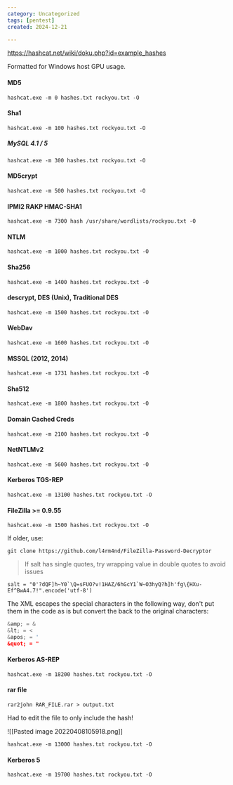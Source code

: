 ```yaml
---
category: Uncategorized
tags: [pentest]
created: 2024-12-21

---
```

https://hashcat.net/wiki/doku.php?id=example_hashes

Formatted for Windows host GPU usage.
#### MD5
```command prompt - Windows
hashcat.exe -m 0 hashes.txt rockyou.txt -O
```

#### Sha1
```command prompt - Windows
hashcat.exe -m 100 hashes.txt rockyou.txt -O
```

##### MySQL 4.1 / 5
```command prompt - Windows
hashcat.exe -m 300 hashes.txt rockyou.txt -O
```

#### MD5crypt
```command prompt - Windows
hashcat.exe -m 500 hashes.txt rockyou.txt -O
```

#### IPMI2 RAKP HMAC-SHA1
```command prompt - Windows
hashcat.exe -m 7300 hash /usr/share/wordlists/rockyou.txt -O
```

#### NTLM
```command prompt - Windows
hashcat.exe -m 1000 hashes.txt rockyou.txt -O
```

#### Sha256
```command prompt - Windows
hashcat.exe -m 1400 hashes.txt rockyou.txt -O
```

#### descrypt, DES (Unix), Traditional DES
```command prompt - Windows
hashcat.exe -m 1500 hashes.txt rockyou.txt -O
```

#### WebDav
```command prompt - Windows
hashcat.exe -m 1600 hashes.txt rockyou.txt -O
```

#### MSSQL (2012, 2014)
```command prompt - Windows
hashcat.exe -m 1731 hashes.txt rockyou.txt -O
```

#### Sha512
```command prompt - Windows
hashcat.exe -m 1800 hashes.txt rockyou.txt -O
```

#### Domain Cached Creds
```command prompt - Windows
hashcat.exe -m 2100 hashes.txt rockyou.txt -O
```
#### NetNTLMv2
```command prompt - Windows
hashcat.exe -m 5600 hashes.txt rockyou.txt -O
```

#### Kerberos TGS-REP
```command prompt - Windows
hashcat.exe -m 13100 hashes.txt rockyou.txt -O
```

#### FileZilla >= 0.9.55
```command prompt - Windows
hashcat.exe -m 1500 hashes.txt rockyou.txt -O
```

If older, use:
```
git clone https://github.com/l4rm4nd/FileZilla-Password-Decryptor
```

>If salt has single quotes, try wrapping value in double quotes to avoid issues

```
salt = "0'?dQF]h~Y0`\Q=sFUO?v!1HAZ/6hGcY1`W~O3hyQ?h]h'fg\{HXu-Ef^BwA4.7!".encode('utf-8')
```

The XML escapes the special characters in the following way, don't put them in the code as is but convert the back to the original characters:

```python
&amp; = &
&lt; = <
&apos; = '
&quot; = "
```

#### Kerberos AS-REP
```command prompt - Windows
hashcat.exe -m 18200 hashes.txt rockyou.txt -O
```

#### rar file
```command prompt - Windows
rar2john RAR_FILE.rar > output.txt
```

Had to edit the file to only include the hash!

![[Pasted image 20220408105918.png]]

```command prompt - Windows
hashcat.exe -m 13000 hashes.txt rockyou.txt -O
```

#### Kerberos 5
```
hashcat.exe -m 19700 hashes.txt rockyou.txt -O
```

